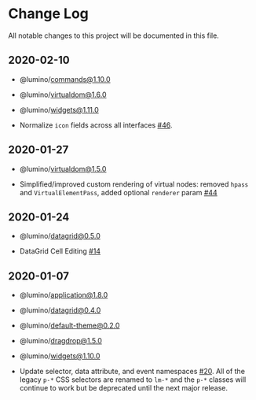 # Change Log

All notable changes to this project will be documented in this file.

## 2020-02-10

 - @lumino/commands@1.10.0
 - @lumino/virtualdom@1.6.0
 - @lumino/widgets@1.11.0

 - Normalize `icon` fields across all interfaces [#46](https://github.com/jupyterlab/lumino/pull/46).


## 2020-01-27

- @lumino/virtualdom@1.5.0

- Simplified/improved custom rendering of virtual nodes: removed `hpass` and `VirtualElementPass`, added optional `renderer` param [#44](https://github.com/jupyterlab/lumino/pull/44)


## 2020-01-24
 - @lumino/datagrid@0.5.0

 - DataGrid Cell Editing [#14](https://github.com/jupyterlab/lumino/pull/14)


## 2020-01-07

 - @lumino/application@1.8.0
 - @lumino/datagrid@0.4.0
 - @lumino/default-theme@0.2.0
 - @lumino/dragdrop@1.5.0
 - @lumino/widgets@1.10.0

- Update selector, data attribute, and event namespaces [#20](https://github.com/jupyterlab/lumino/pull/20).  All of the legacy `p-*` CSS selectors are renamed to `lm-*` and the `p-*` classes will continue to work but be deprecated until the next major release.
